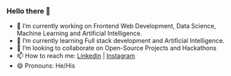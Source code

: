 ### Hello there 👋

- 🔭 I’m currently working on Frontend Web Development, Data Science, Machine Learning and Artificial Intelligence.
- 🌱 I’m currently learning Full stack development and Artificial Intelligence.
- 👯 I’m looking to collaborate on Open-Source Projects and Hackathons
- 📫 How to reach me: [Linkedin](https://www.linkedin.com/in/faraz-hussain-/) | [Instagram](https://www.instagram.com/fzhussain_/)
- 😄 Pronouns: He/His
